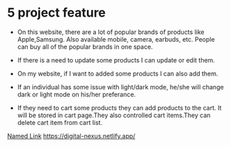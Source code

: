 # 5 project feature

- On this website, there are a lot of popular brands of products like Apple,Samsung. Also available mobile, camera, earbuds, etc. People can buy all of the popular brands in one space.

- If there is a need to update some products I can update or edit them.

- On my website, if I want to added some products I can also add them.

- If an individual has some issue with light/dark mode, he/she will change dark or light mode on his/her preferance.

- If they need to cart some products they can add products to the cart. It will be stored in cart page.They also controlled cart items.They can delete cart item from cart list.

[Named Link](https://digital-nexus.netlify.app/ "DigitalNexus")
https://digital-nexus.netlify.app/
